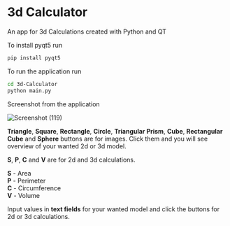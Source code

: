 # 3d Calculator
An app for 3d Calculations created with Python and QT

To install pyqt5 run

```sh
pip install pyqt5
```

To run the application run

```sh
cd 3d-Calculator
python main.py
```
Screenshot from the application

![Screenshot (119)](https://user-images.githubusercontent.com/59918929/116933714-fdd96a00-ac74-11eb-967f-89cf613f5c85.png)

**Triangle**, **Square**, **Rectangle**, **Circle**, **Triangular Prism**, **Cube**, **Rectangular Cube** and **Sphere** buttons are for images. Click them and you will see overview of your wanted 2d or 3d model.

**S**, **P**, **C** and **V** are for 2d and 3d calculations.

**S** - Area <br>
**P** - Perimeter <br>
**C** - Circumference <br>
**V** - Volume <br>

Input values in **text fields** for your wanted model and click the buttons for 2d or 3d calculations.
